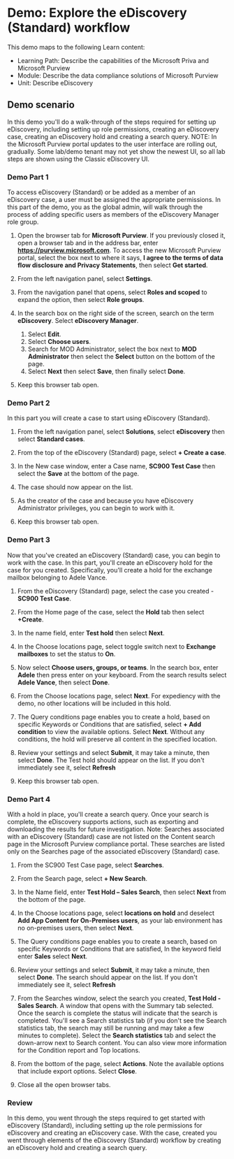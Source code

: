 <!---
---
Demo:
    Title: 'Explore the eDiscovery workflow'
    Learning Path/Module/Unit: 'Learning Path: Describe the capabilities of the Microsoft Priva and Microsoft Purview; Module 3: Describe the data compliance solutions of Microsoft Purview; Unit 2:  Describe eDiscovery'
---
--->

# Demo: Explore the eDiscovery (Standard) workflow

This demo maps to the following Learn content:

- Learning Path: Describe the capabilities of the Microsoft Priva and Microsoft Purview
- Module: Describe the data compliance solutions of Microsoft Purview
- Unit:  Describe eDiscovery

## Demo scenario

In this demo you'll do a walk-through of the steps required for setting up eDiscovery, including setting up role permissions, creating an eDiscovery case, creating an eDiscovery hold and creating a search query.  NOTE: In the Microsoft Purview portal updates to the user interface are rolling out, gradually. Some lab/demo tenant may not yet show the newest UI, so all lab steps are shown using the Classic eDiscovery UI.

### Demo Part 1

To access eDiscovery (Standard) or be added as a member of an eDiscovery case, a user must be assigned the appropriate permissions. In this part of the demo, you as the global admin, will walk through the process of adding specific users as members of the eDiscovery Manager role group.

1. Open the browser tab for **Microsoft Purview**. If you previously closed it, open a browser tab and in the address bar, enter **https://purview.microsoft.com**. To access the new Microsoft Purview portal, select the box next to where it says, **I agree to the terms of data flow disclosure and Privacy Statements**, then select **Get started**.  
1. From the left navigation panel, select **Settings**.
1. From the navigation panel that opens, select **Roles and scoped** to expand the option, then select **Role groups**.
1. In the search box on the right side of the screen, search on the term **eDiscovery**.  Select **eDiscovery Manager**.
    1. Select **Edit**.
    1. Select **Choose users**.
    1. Search for MOD Administrator, select the box next to **MOD Administrator** then select the **Select** button on the bottom of the page.
    1. Select **Next** then select **Save**, then finally select **Done**.

1. Keep this browser tab open.

### Demo Part 2

In this part you will create a case to start using eDiscovery (Standard).

1. From the left navigation panel, select **Solutions**, select **eDiscovery** then select **Standard cases**.

1. From the top of the eDiscovery (Standard) page, select **+ Create a case**.

1. In the New case window, enter a Case name, **SC900 Test Case** then select the **Save** at the bottom of the page.

1. The case should now appear on the list.

1. As the creator of the case and because you have eDiscovery Administrator privileges, you can begin to work with it.  

1. Keep this browser tab open.

### Demo Part 3

Now that you've created an eDiscovery (Standard) case, you can begin to work with the case.  In this part, you'll create an eDiscovery hold for the case for you created.  Specifically, you'll create a hold for the exchange mailbox belonging to Adele Vance.

1. From the eDiscovery (Standard) page, select the case you created - **SC900 Test Case**.

1. From the Home page of the case, select the **Hold** tab then select **+Create**.

1. In the name field, enter **Test hold** then select **Next**.

1. In the Choose locations page, select toggle switch next to **Exchange mailboxes** to set the status to **On**.  

1. Now select **Choose users, groups, or teams**.  In the search box, enter **Adele** then press enter on your keyboard. From the search results select **Adele Vance**, then select **Done**.

1. From the Choose locations page, select **Next**.  For expediency with the demo, no other locations will be included in this hold.

1. The Query conditions page enables you to create a hold, based on specific Keywords or Conditions that are satisfied, select **+ Add condition** to view the available options.  Select **Next**. Without any conditions, the hold will preserve all content in the specified location.

1. Review your settings and select **Submit**, it may take a minute, then select **Done**.  The Test hold should appear on the list.  If you don't immediately see it, select **Refresh**

1. Keep this browser tab open.

### Demo Part 4

With a hold in place, you'll create a search query.  Once your search is complete, the eDiscovery supports actions, such as exporting and downloading the results for future investigation.   Note:  Searches associated with an eDiscovery (Standard) case are not listed on the Content search page in the Microsoft Purview compliance portal. These searches are listed only on the Searches page of the associated eDiscovery (Standard) case.

1. From the SC900 Test Case page, select  **Searches**.

1. From the Search page, select **+ New Search**.

1. In the Name field, enter **Test Hold – Sales Search**, then select **Next** from the bottom of the page.

1. In the Choose locations page, select **locations on hold** and deselect **Add App Content for On-Premises users**, as your lab environment has no on-premises  users, then select **Next**.

1. The Query conditions page enables you to create a search, based on specific Keywords or Conditions that are satisfied, In the keyword field enter **Sales** select **Next**.

1. Review your settings and select **Submit**, it may take a minute, then select **Done**.  The search should appear on the list.  If you don't immediately see it, select **Refresh**

1. From the Searches window, select the search you created, **Test Hold - Sales Search**.  A window that opens with the Summary tab selected.  Once the search is complete the status will indicate that the search is completed.  You'll see a Search statistics tab (if you don't see the Search statistics tab, the search may still be running and may take a few minutes to complete).  Select the **Search statistics** tab and select the down-arrow next to Search content.  You can also view more information for the Condition report and Top locations.  

1. From the bottom of the page, select **Actions**.  Note the available options that include export options. Select **Close**.

1. Close all the open browser tabs.

### Review

In this demo, you went through the steps required to get started with eDiscovery (Standard), including setting up the role permissions for eDiscovery and creating an eDiscovery case.  With the case, created you went through elements of the eDiscovery (Standard) workflow by creating an eDiscovery hold and creating a search query.
